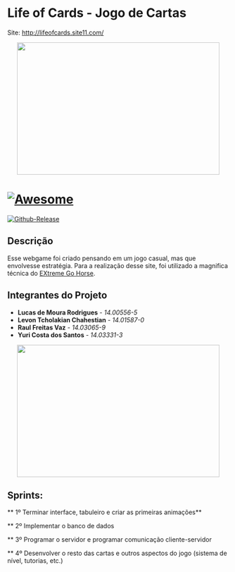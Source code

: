# Life of Cards - Jogo de Cartas #
Site: http://lifeofcards.site11.com/

<p align="center">
  <img width="460" height="300" src="https://s3.amazonaws.com/galapagosproduction/system/ckeditor_assets/pictures/175/content_original_jogo-senhor-dos-aneis-card-game_cartas.png">
</p>

# [![Awesome](https://cdn.rawgit.com/sindresorhus/awesome/d7305f38d29fed78fa85652e3a63e154dd8e8829/media/badge.svg)](https://github.com/Tiagoeem/embarcados-Diurno/tree/LucasRodrigues_14005565/awesome)

[![Github-Release](https://img.shields.io/github/release/filoe/cscore.svg)](https://github.com/Tiagoeem/embarcados-Diurno/tree/LucasRodrigues_14005565/releases)

## Descrição

Esse webgame foi criado pensando em um jogo casual, mas que envolvesse estratégia. Para a realização desse site, foi utilizado a magnifica técnica do [EXtreme Go Horse](http://sou.gohorseprocess.com.br/). 

## Integrantes do Projeto
* **Lucas de Moura Rodrigues** - *14.00556-5*
* **Levon Tcholakian Chahestian** - *14.01587-0*
* **Raul Freitas Vaz** - *14.03065-9*
* **Yuri Costa dos Santos** - *14.03331-3*

<p align="center">
  <img width="460" height="300" src="https://cdn-images-1.medium.com/max/800/1*pAiFtxYHdjg4-HP6e46wZA.gif">
</p>


## Sprints:

** 1º Terminar interface, tabuleiro e criar as primeiras animações**

** 2º Implementar o banco de dados

** 3º Programar o servidor e programar comunicação cliente-servidor

** 4º Desenvolver o resto das cartas e outros aspectos do jogo (sistema de nível, tutorias, etc.)

